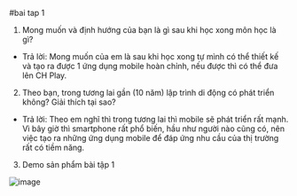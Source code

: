 #bai tap 1
1. Mong muốn và định hướng của bạn là gì sau khi học xong môn học là gì?
 - Trả lời: Mong muốn của em là sau khi học xong tự mình có thể thiết kế và tạo ra được 1 ứng dụng mobile hoàn chỉnh, nếu được thì có thể đưa lên CH Play.
2. Theo bạn, trong tương lai gần (10 năm) lập trình di động có phát triển không? Giải thích tại sao?
 - Trả lời: Theo em nghĩ thì trong tương lai thì mobile sẽ phát triển rất mạnh. Vì bây giờ thì smartphone rất phổ biến, hầu như người nào cũng có, nên việc tạo ra những ứng dụng mobile để đáp ứng nhu cầu của thị trường rất có tiềm năng.
3. Demo sản phẩm bài tập 1

![image](https://github.com/user-attachments/assets/0bf0cccb-ee15-4e47-aefd-da28581b34d8)
